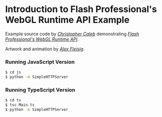# Introduction to Flash Professional's WebGL Runtime API Example

Example source code by *[Christopher Caleb](http://www.yeahbutisitflash.com/?page_id=2)* demonstrating *[Flash Professional's WebGL Runtime API](http://www.yeahbutisitflash.com/?p=7673)*.

Artwork and animation by *[Alex Fleisig](http://www.alexfleisig.com/)*.

### Running JavaScript Version

```sh
$ cd js
$ python -m SimpleHTTPServer
```

### Running TypeScript Version

```sh
$ cd ts
$ tsc Main.ts
$ python -m SimpleHTTPServer
```
